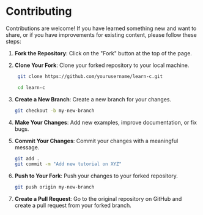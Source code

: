 # Contributing

Contributions are welcome! If you have learned something new and want to share, or if you have improvements for existing content, please follow these steps:

1. **Fork the Repository**: Click on the "Fork" button at the top of the page.
2. **Clone Your Fork**: Clone your forked repository to your local machine.

   ```sh
    git clone https://github.com/yourusername/learn-c.git

    cd learn-c
   ```

3. **Create a New Branch**: Create a new branch for your changes.

    ```sh
    git checkout -b my-new-branch
    ```

4. **Make Your Changes**: Add new examples, improve documentation, or fix bugs.

5. **Commit Your Changes**: Commit your changes with a meaningful message.

    ```sh
    git add .
    git commit -m "Add new tutorial on XYZ"
    ```

6. **Push to Your Fork**: Push your changes to your forked repository.

    ```sh
    git push origin my-new-branch
    ```

7. **Create a Pull Request**: Go to the original repository on GitHub and create a pull request from your forked branch.
